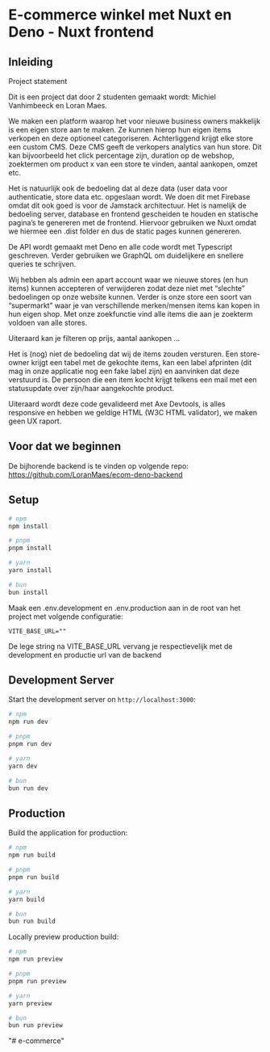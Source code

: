 # E-commerce winkel met Nuxt en Deno - Nuxt frontend

## Inleiding

Project statement

Dit is een project dat door 2 studenten gemaakt wordt: Michiel Vanhimbeeck en Loran Maes.

We maken een platform waarop het voor nieuwe business owners makkelijk is een eigen store aan te maken. Ze
kunnen hierop hun eigen items verkopen en deze optioneel categoriseren. Achterliggend krijgt elke store een
custom CMS. Deze CMS geeft de verkopers analytics van hun store. Dit kan bijvoorbeeld het click percentage zijn,
duration op de webshop, zoektermen om product x van een store te vinden, aantal aankopen, omzet etc.

Het is natuurlijk ook de bedoeling dat al deze data (user data voor authenticatie, store data etc. opgeslaan wordt.
We doen dit met Firebase omdat dit ook goed is voor de Jamstack architectuur. Het is namelijk de bedoeling
server, database en frontend gescheiden te houden en statische pagina’s te genereren met de frontend. Hiervoor
gebruiken we Nuxt omdat we hiermee een .dist folder en dus de static pages kunnen genereren.

De API wordt gemaakt met Deno en alle code wordt met Typescript geschreven. Verder gebruiken we GraphQL
om duidelijkere en snellere queries te schrijven.


Wij hebben als admin een apart account waar we nieuwe stores (en hun items) kunnen accepteren of verwijderen
zodat deze niet met “slechte” bedoelingen op onze website kunnen. Verder is onze store een soort van
“supermarkt” waar je van verschillende merken/mensen items kan kopen in hun eigen shop. Met onze
zoekfunctie vind alle items die aan je zoekterm voldoen van alle stores.

Uiteraard kan je filteren op prijs, aantal aankopen ...

Het is (nog) niet de bedoeling dat wij de items zouden versturen. Een store-owner krijgt een tabel met de
gekochte items, kan een label afprinten (dit mag in onze applicatie nog een fake label zijn) en aanvinken dat deze
verstuurd is. De persoon die een item kocht krijgt telkens een mail met een statusupdate over zijn/haar
aangekochte product.


Uiteraard wordt deze code gevalideerd met Axe Devtools, is alles responsive en hebben we geldige HTML (W3C
HTML validator), we maken geen UX raport.

## Voor dat we beginnen

De bijhorende backend is te vinden op volgende repo: https://github.com/LoranMaes/ecom-deno-backend

## Setup

```bash
# npm
npm install

# pnpm
pnpm install

# yarn
yarn install

# bun
bun install
```

Maak een .env.development en .env.production aan in de root van het project met volgende configuratie:

```
VITE_BASE_URL=""
```

De lege string na VITE_BASE_URL vervang je respectievelijk met de development en productie url van de backend

## Development Server

Start the development server on `http://localhost:3000`:

```bash
# npm
npm run dev

# pnpm
pnpm run dev

# yarn
yarn dev

# bun
bun run dev
```

## Production

Build the application for production:

```bash
# npm
npm run build

# pnpm
pnpm run build

# yarn
yarn build

# bun
bun run build
```

Locally preview production build:

```bash
# npm
npm run preview

# pnpm
pnpm run preview

# yarn
yarn preview

# bun
bun run preview
```

"# e-commerce" 
